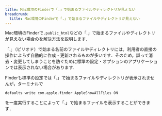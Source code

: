 ```yaml
---
title: Mac環境のFinderで「.」で始まるファイルやディレクトリが見えない
breadcrumb:
  title: Mac環境のFinderで「.」で始まるファイルやディレクトリが見えない
---
```


Mac環境のFinderで`.public_html`などの「.」で始まるファイルやディレクトリが見えない場合のを解決方法を説明します．

「.」（ピリオド）で始まる名前のファイルやディレクトリには，利用者の直接の操作によらず自動的に作成・更新されるものが多いです．そのため，誤って消去・変更してしまうことを防ぐために標準の設定・オプションのアプリケーションでは表示されない場合があります．

Finderも標準の設定では「.」で始まるファイルやディレクトリが表示されませんが，ターミナルで
```
defaults write com.apple.finder AppleShowAllFiles ON
```
を一度実行することによって「.」で始まるファイルを表示することができます．